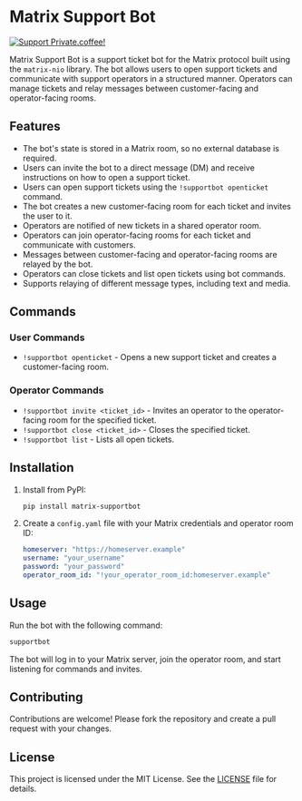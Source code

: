 # Matrix Support Bot

[![Support Private.coffee!](https://shields.private.coffee/badge/private.coffee-support%20us!-pink?logo=coffeescript)](https://private.coffee)

Matrix Support Bot is a support ticket bot for the Matrix protocol built using the `matrix-nio` library. The bot allows users to open support tickets and communicate with support operators in a structured manner. Operators can manage tickets and relay messages between customer-facing and operator-facing rooms.

## Features

- The bot's state is stored in a Matrix room, so no external database is required.
- Users can invite the bot to a direct message (DM) and receive instructions on how to open a support ticket.
- Users can open support tickets using the `!supportbot openticket` command.
- The bot creates a new customer-facing room for each ticket and invites the user to it.
- Operators are notified of new tickets in a shared operator room.
- Operators can join operator-facing rooms for each ticket and communicate with customers.
- Messages between customer-facing and operator-facing rooms are relayed by the bot.
- Operators can close tickets and list open tickets using bot commands.
- Supports relaying of different message types, including text and media.

## Commands

### User Commands

- `!supportbot openticket` - Opens a new support ticket and creates a customer-facing room.

### Operator Commands

- `!supportbot invite <ticket_id>` - Invites an operator to the operator-facing room for the specified ticket.
- `!supportbot close <ticket_id>` - Closes the specified ticket.
- `!supportbot list` - Lists all open tickets.

## Installation

1. Install from PyPI:

   ```bash
   pip install matrix-supportbot
   ```

2. Create a `config.yaml` file with your Matrix credentials and operator room ID:

   ```yaml
   homeserver: "https://homeserver.example"
   username: "your_username"
   password: "your_password"
   operator_room_id: "!your_operator_room_id:homeserver.example"
   ```

## Usage

Run the bot with the following command:

```bash
supportbot
```

The bot will log in to your Matrix server, join the operator room, and start listening for commands and invites.

## Contributing

Contributions are welcome! Please fork the repository and create a pull request with your changes.

## License

This project is licensed under the MIT License. See the [LICENSE](LICENSE) file for details.
